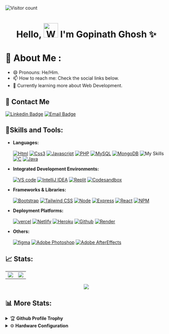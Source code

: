 ![Visitor count](https://komarev.com/ghpvc/?username=Gopi515&color=blue&style=plastic&label=TOTAL+VISITORS)

<h1 align="center"> Hello, <img src="https://raw.githubusercontent.com/nixin72/nixin72/master/wave.gif"
         alt="Waving hand animated gif"
         height="45"
         width="45" /> I'm Gopinath Ghosh ✨</h1>

# 💫 About Me :
- 😄 Pronouns: He/Him.
- 📫 How to reach me: Check the social links below.
- 📖 Currently learning more about Web Development.

## 📲 Contact Me
[![Linkedin Badge](https://img.shields.io/badge/LinkedIn-0077B5?style=for-the-badge&logo=Linkedin&logoColor=white&link=https://www.linkedin.com/in/gopinath-ghosh-2245b5201/)](https://www.linkedin.com/in/gopinath-ghosh-2245b5201/)
[![Email Badge](https://img.shields.io/badge/Gmail-D14836?style=for-the-badge&logo=gmail&logoColor=white&link=mailto:gopinathghosh514@gmail.com)](mailto:gopinathghosh514@gmail.com)

## **🔎Skills and Tools:**
- **Languages:**
</br></br> [![Html](https://skillicons.dev/icons?i=html)](https://www.w3schools.com/html/) [![Css3](https://skillicons.dev/icons?i=css)](https://www.w3schools.com/css/) [![Javascript](https://skillicons.dev/icons?i=js)](https://www.w3schools.com/js/) [![PHP](https://skillicons.dev/icons?i=php)]((https://www.php.net/)) [![MySQL](https://skillicons.dev/icons?i=mysql)](https://www.mysql.com/) [![MongoDB](https://skillicons.dev/icons?i=mongodb)](https://www.mongodb.com/) ![My Skills](https://go-skill-icons.vercel.app/api/icons?i=oracle) [![C](https://skillicons.dev/icons?i=c)](https://www.programiz.com/c-programming) [![Java](https://skillicons.dev/icons?i=java)](https://www.java.com/en/)

- **Integrated Development Environments:**
</br></br> [![VS code](https://skillicons.dev/icons?i=vscode)](https://code.visualstudio.com/)
[![IntelliJ IDEA](https://skillicons.dev/icons?i=idea)](https://www.jetbrains.com/idea/) [![Replit](https://skillicons.dev/icons?i=replit)](https://replit.com/~) [![Codesandbox](https://skillicons.dev/icons?i=codesandbox)](https://codesandbox.io/)
  
- **Frameworks & Libraries:**
</br></br> [![Bootstrap](https://skillicons.dev/icons?i=bootstrap)](https://getbootstrap.com/) [![Tailwind CSS](https://skillicons.dev/icons?i=tailwind)](https://tailwindcss.com) [![Node](https://skillicons.dev/icons?i=nodejs)](https://nodejs.org/en) [![Express](https://skillicons.dev/icons?i=express)](https://expressjs.com/) [![React](https://skillicons.dev/icons?i=react)](https://react.dev/) [![NPM](https://skillicons.dev/icons?i=npm)](https://www.npmjs.com/)

- **Deployment Platforms:**
</br></br> [![vercel](https://skillicons.dev/icons?i=vercel)](https://vercel.com/) [![Netlify](https://skillicons.dev/icons?i=netlify)](https://www.netlify.com/) [![Heroku](https://skillicons.dev/icons?i=heroku)](https://id.heroku.com/login) [![Github](https://skillicons.dev/icons?i=github)](https://github.com/) [![Render](https://skillicons.dev/icons?i=render)](https://render.com/)

- **Others:**
</br></br> [![figma](https://skillicons.dev/icons?i=figma)](https://www.figma.com/) [![Adobe Photoshop](https://skillicons.dev/icons?i=ps)](https://www.adobe.com/in/products/photoshop.html#) [![Adobe AfterEffects](https://skillicons.dev/icons?i=ae)](https://www.adobe.com/in/products/aftereffects.html?gclid=Cj0KCQjwzdOlBhCNARIsAPMwjbyQTOBS1Q_T9yYRy7nL4-aYZ50pe60JlMbFo_lq-ut-sAGsAmWLHl4aAiVREALw_wcB&sdid=STLMM87Z&mv=search&ef_id=Cj0KCQjwzdOlBhCNARIsAPMwjbyQTOBS1Q_T9yYRy7nL4-aYZ50pe60JlMbFo_lq-ut-sAGsAmWLHl4aAiVREALw_wcB:G:s&s_kwcid=AL!3085!3!248207268711!e!!g!!adobe%20after%20effects!221167268!17525486588)

## 📈 Stats:
<table>
<tr>
<td>
<img src="https://github-readme-stats.vercel.app/api?username=Gopi515&include_all_commits=true&count_private=true&show_icons=true&line_height=20&theme=aura"/>
<td><img src="https://github-readme-stats.vercel.app/api/top-langs?username=Gopi515&show_icons=true&locale=en&layout=compact&theme=aura" />
</td>
</tr>
</table>
<p align="center">
<img align="center" src="http://github-readme-streak-stats.herokuapp.com?user=Gopi515&theme=aura"/>
</p>

## 📊 **More Stats:**

<details>
 <summary>🏆 <b>Github Profile Trophy</b></summary>
 <br />
 <p align="center">
  <a href="https://github.com/ryo-ma/github-profile-trophy">
   <img src="https://github-profile-trophy.vercel.app/?username=Gopi515&column=8&theme=tokyonight"/>
  </a>
 </p>
</details>

<details>
  <br/>
  <summary>⚙️ <b> Hardware Configuration</b></summary>
  	<ul>
		<li><a href="https://www.microsoft.com/software-download/windows11">🪟</a><b>OS:</b> Windows 11. </li>
	     	<li><a href="https://www.dell.com/en-in/shop/laptops-2-in-1-pcs/inspiron-15-5510-laptop/spd/inspiron-15-5510-laptop">💻</a><b>Laptop: </b>DELL Inspiron 5510: i5 11th gen, Intel® Iris® Xe. </li>
  	   	<li><a>🌐</a><b>Browser: </b> Google Chrome and Microsoft Edge.</li>
	     	<li><a href="https://code.visualstudio.com/">🖋️</a><b>Code Editor:</b> VSCode.</li>
	     <li>⬆️<b>To Stay Updated:</b> Linkedin, Reddit.</li>
	    <br/>
	</ul>
</details>
